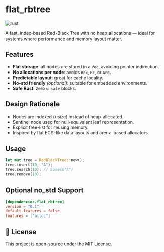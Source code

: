# flat_rbtree

![rust](https://img.shields.io/badge/Rust-000000?style=for-the-badge&logo=rust&logoColor=white)

A fast, index-based Red-Black Tree with no heap allocations — ideal for systems where performance and memory layout matter.

## Features

- **Flat storage**: all nodes are stored in a `Vec`, avoiding pointer indirection.
- **No allocations per node**: avoids `Box`, `Rc`, or `Arc`.
- **Predictable layout**: great for cache locality.
- **No-std friendly** *(optional)*: suitable for embedded environments.
- **Safe Rust**: zero `unsafe` blocks.

## Design Rationale

- Nodes are indexed (usize) instead of heap-allocated.
- Sentinel node used for null-equivalent leaf representation.
- Explicit free-list for reusing memory.
- Inspired by flat ECS-like data layouts and arena-based allocators.

## Usage

```rust
let mut tree = RedBlackTree::new();
tree.insert(10, "A");
tree.search(10); // Some(&"A")
tree.remove(10);
```
## Optional no_std Support

```toml
[dependencies.flat_rbtree]
version = "0.1"
default-features = false
features = ["alloc"]
```

## 📝 License

This project is open-source under the MIT License.
